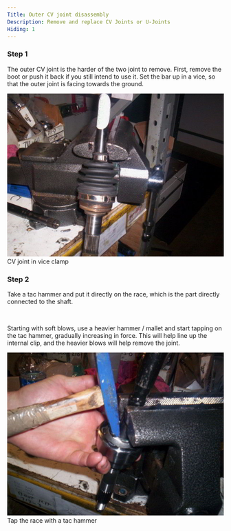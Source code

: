```yaml
---
Title: Outer CV joint disassembly
Description: Remove and replace CV Joints or U-Joints
Hiding: 1
---
```


### Step 1
The outer CV joint is the harder of the two joint to remove. First, remove the boot or push it back if you still intend to use it. Set the bar up in a vice, so that the outer joint is facing towards the ground.

<div class="img-container">
	<img class="img-fluid img-rounded img-thumb" src="img/howto/outer-cv-joint/1.jpg">
	<span class="caption">CV joint in vice clamp</span>
</div>

### Step 2
Take a tac hammer and put it directly on the race, which is the part directly connected to the shaft.
            
<br>

Starting with soft blows, use a heavier hammer / mallet and start tapping on the tac hammer, gradually increasing in force. This will help line up the internal clip, and the heavier blows will help remove the joint.

<div class="img-container">
	<img class="img-fluid img-rounded img-thumb" src="img/howto/outer-cv-joint/2.jpg">
	<span class="caption">Tap the race with a tac hammer</span>
</div>
